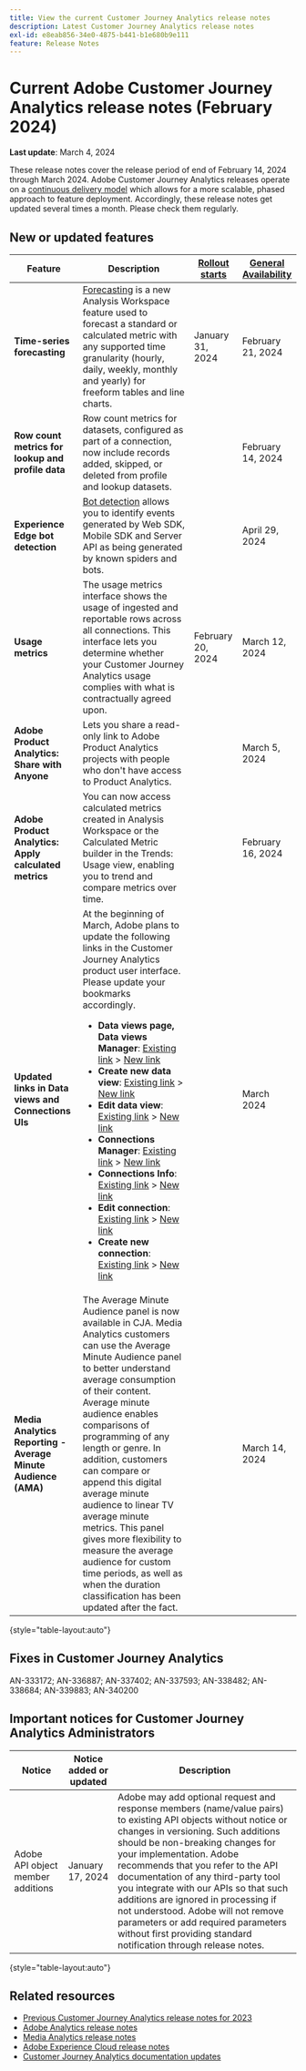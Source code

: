 ```yaml
---
title: View the current Customer Journey Analytics release notes
description: Latest Customer Journey Analytics release notes
exl-id: e8eab856-34e0-4875-b441-b1e680b9e111
feature: Release Notes
---
```

# Current Adobe Customer Journey Analytics release notes (February 2024)

**Last update**: March 4, 2024

These release notes cover the release period of end of February 14, 2024 through March 2024. Adobe Customer Journey Analytics releases operate on a [continuous delivery model](releases.md) which allows for a more scalable, phased approach to feature deployment. Accordingly, these release notes get updated several times a month. Please check them regularly.

## New or updated features 

| Feature | Description | [Rollout starts](releases.md) | [General Availability](releases.md) |
| ----------- | ---------- | ------- | ---- |
| **Time-series forecasting** | [Forecasting](../analysis-workspace/c-forecast/forecasting.md) is a new Analysis Workspace feature used to forecast a standard or calculated metric with any supported time granularity (hourly, daily, weekly, monthly and yearly) for freeform tables and line charts. | January 31, 2024 | February 21, 2024 |
| **Row count metrics for lookup and profile data** | Row count metrics for datasets, configured as part of a connection, now include records added, skipped, or deleted from profile and lookup datasets. |  | February 14, 2024 |
| **Experience Edge bot detection** | [Bot detection](https://experienceleague.adobe.com/docs/experience-platform/datastreams/bot-detection.html) allows you to identify events generated by Web SDK, Mobile SDK and Server API as being generated by known spiders and bots. | | April 29, 2024 |
| **Usage metrics** | The usage metrics interface shows the usage of ingested and reportable rows across all connections. This interface lets you determine whether your Customer Journey Analytics usage complies with what is contractually agreed upon. | February 20, 2024 | March 12, 2024 |
| **Adobe Product Analytics: Share with Anyone** | Lets you share a read-only link to Adobe Product Analytics projects with people who don't have access to Product Analytics. |  | March 5, 2024 |
| **Adobe Product Analytics: Apply calculated metrics** | You can now access calculated metrics created in Analysis Workspace or the Calculated Metric builder in the Trends: Usage view, enabling you to trend and compare metrics over time. |  | February 16, 2024 |
| **Updated links in Data views and Connections UIs** | At the beginning of March, Adobe plans to update the following links in the Customer Journey Analytics product user interface. Please update your bookmarks accordingly.<ul><li>**Data views page, Data views Manager**: [Existing link](https://experience.adobe.com/#/@aresstagevalidationco/platform/analytics/#/dataViewsCJA/manager) > [New link](https://experience.adobe.com/#/@org/platform/analytics/#/apps/data-management/data-views)</li><li>**Create new data view**: [Existing link](https://experience.adobe.com/#/@aresstagevalidationco/platform/analytics/#/dataViewsCJA/new) > [New link](https://experience.adobe.com/#/@org/platform/analytics/#/apps/data-management/data-views/new)</li><li>**Edit data view**: [Existing link](https://experience.adobe.com/#/@aresstagevalidationco/platform/analytics/#/dataViewsCJA/edit/dv_65b9f6eba2c6554743236e88) > [New link](https://experience.adobe.com/#/@aresemeavalidationco/platform/analytics/#/apps/data-management/data-views/dv_62fde2e158324f2803c9e5d6/edit)</li><li>**Connections Manager**: [Existing link](https://experience.adobe.com/#/@aresstagevalidationco/platform/analytics/#/connections2/manager) > [New link](https://experience.adobe.com/#/@org/platform/analytics/#/apps/data-management/connections)</li><li>**Connections Info**: [Existing link](https://experience.adobe.com/#/@aresstagevalidationco/platform/analytics/#/connections2/view/dg_66749c92-784b-45bb-b114-e9e8377a2fc1) > [New link](https://experience.adobe.com/#/@org/platform/analytics/#/apps/data-management/connections/dg_a2b297a6-9220-440d-a403-ee8fbf627cd8)</li><li>**Edit connection**: [Existing link](https://experience.adobe.com/#/@aresstagevalidationco/platform/analytics/#/connections2/edit/dg_66749c92-784b-45bb-b114-e9e8377a2fc1) > [New link](https://experience.adobe.com/#/@org/platform/analytics/#/apps/data-management/connections/dg_a2b297a6-9220-440d-a403-ee8fbf627cd8/edit)</li><li>**Create new connection**: [Existing link](https://experience.adobe.com/#/@aresstagevalidationco/platform/analytics/#/connections2/new) > [New link](https://experience.adobe.com/#/@org/platform/analytics/#/apps/data-management/connections/new/edit)</li></ul>|  | March 2024 |
| **Media Analytics Reporting - Average Minute Audience (AMA)** | The Average Minute Audience panel is now available in CJA. Media Analytics customers can use the Average Minute Audience panel to better understand average consumption of their content. Average minute audience enables comparisons of programming of any length or genre. In addition, customers can compare or append this digital average minute audience to linear TV average minute metrics. This panel gives more flexibility to measure the average audience for custom time periods, as well as when the duration classification has been updated after the fact. |  | March 14, 2024 |

{style="table-layout:auto"}

## Fixes in Customer Journey Analytics

AN-333172; AN-336887; AN-337402; AN-337593; AN-338482; AN-338684; AN-339883; AN-340200  

## Important notices for Customer Journey Analytics Administrators

| Notice | Notice added or updated | Description |
| --- | --- | --- |
| Adobe API object member additions  | January 17, 2024 |  Adobe may add optional request and response members (name/value pairs) to existing API objects without notice or changes in versioning. Such additions should be non-breaking changes for your implementation. Adobe recommends that you refer to the API documentation of any third-party tool you integrate with our APIs so that such additions are ignored in processing if not understood. Adobe will not remove parameters or add required parameters without first providing standard notification through release notes. |

{style="table-layout:auto"}

## Related resources

* [Previous Customer Journey Analytics release notes for 2023](/help/release-notes/2023.md)
* [Adobe Analytics release notes](https://experienceleague.adobe.com/docs/analytics/release-notes/latest.html?lang=en)
* [Media Analytics release notes](https://experienceleague.adobe.com/docs/media-analytics/using/additional-resources/release-notes.html)
* [Adobe Experience Cloud release notes](https://experienceleague.adobe.com/docs/release-notes/experience-cloud/current.html)
* [Customer Journey Analytics documentation updates](/help/release-notes/doc-changes.md)
